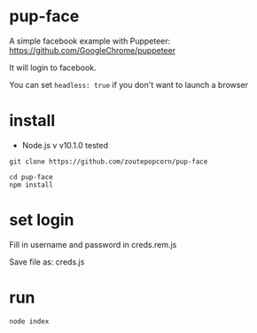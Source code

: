# pup-face
A simple facebook example with Puppeteer:
https://github.com/GoogleChrome/puppeteer

It will login to facebook.

You can set ``headless: true`` if you don't want to launch a browser

# install
* Node.js v v10.1.0 tested

```
git clone https://github.com/zoutepopcorn/pup-face
```

```
cd pup-face
npm install
```

# set login
Fill in username and password in creds.rem.js

Save file as: creds.js

# run
```
node index
```
